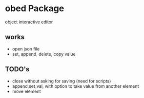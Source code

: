 # obed Package

object interactive editor

## works
- open json file
- set, append, delete, copy value

## TODO's

- close without asking for saving (need for scripts)
- append,set_val, with option to take value from another element
- move element


